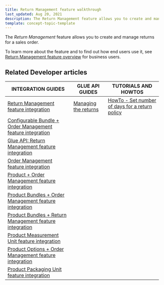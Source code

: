 ```yaml
---
title: Return Management feature walkthrough
last_updated: Aug 20, 2021
description: The Return Management feature allows you to create and manage returns for a sales order.
template: concept-topic-template
---
```


The _Return Management_ feature allows you to create and manage returns for a sales order.


To learn more about the feature and to find out how end users use it, see [Return Management feature overview](/docs/scos/user/features/{{page.version}}/return-management-feature-overview/return-management-feature-overview.html) for business users.


## Related Developer articles

| INTEGRATION GUIDES  | GLUE API GUIDES | TUTORIALS AND HOWTOS |
|---|---|---|
| [Return Management feature integration](/docs/scos/dev/migration-and-integration/{{page.version}}/feature-integration-guides/return-management-feature-integration.html) | [Managing the returns](/docs/marketplace/dev/glue-api-guides/{{page.version}}/managing-the-returns.html) | [HowTo - Set number of days for a return policy](/docs/scos/dev/tutorials-and-howtos/{{page.version}}/howtos/feature-howtos/howto-set-number-of-days-for-a-return-policy.html) |
| [Configurable Bundle + Order Management feature integration](/docs/scos/dev/migration-and-integration/{{page.version}}/feature-integration-guides/configurable-bundle-order-management-feature-integration.html) |  |  |
| [Glue API: Return Management feature integration](/docs/scos/dev/feature-integration-guides/{{page.version}}/glue-api/glue-api-return-management-feature-integration.html) |  |  |
| [Order Management feature integration](/docs/scos/dev/migration-and-integration/{{page.version}}/feature-integration-guides/order-management-feature-integration.html) |  |  |
| [Product + Order Management feature integration](/docs/scos/dev/migration-and-integration/{{page.version}}/feature-integration-guides/product-order-management-feature-integration.html) |  |  |
| [Product Bundles + Order Management feature integration](/docs/scos/dev/migration-and-integration/{{page.version}}/feature-integration-guides/product-bundles-order-management-feature-integration.html) |  |  |
| [Product Bundles + Return Management feature integration](/docs/scos/dev/migration-and-integration/{{page.version}}/feature-integration-guides/product-bundles-return-management-feature-integration.html) |  |  |
| [Product Measurement Unit feature integration](/docs/scos/dev/migration-and-integration/{{page.version}}/feature-integration-guides/product-measurement-unit-feature-integration.html) |  |  |
| [Product Options + Order Management feature integration](/docs/scos/dev/migration-and-integration/{{page.version}}/feature-integration-guides/product-options-order-management-feature-integration.html) |  |  |
| [Product Packaging Unit feature integration](/docs/scos/dev/migration-and-integration/{{page.version}}/feature-integration-guides/product-packaging-unit-feature-integration.html) |  |  |

